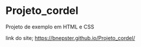 # Projeto_cordel
Projeto de exemplo em HTML e CSS

link do site;
https://bnepster.github.io/Projeto_cordel/
